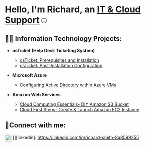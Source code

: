 <h1>Hello, I'm Richard, an <a href="https://www.linkedin.com/in/richard-s-8a8599255/">IT & Cloud Support</a>☺</h1>

<h2>👨‍💻 Information Technology Projects:</h2>

- <b>osTicket (Help Desk Ticketing System)</b>
  - [osTicket: Prerequisites and Installation](https://github.com/richardlasmith/osticket-prereqs)
  - [osTicket: Post-Installation Configuration](https://github.com/richardlasmith/post-install-config)
  
- <b>Microsoft Azure</b>
  - [Configuring Active Directory within Azure VMs](https://github.com/richardlasmith/configure-ad)
  
- <b>Amazon Web Services</b>
  - [Cloud Computing Essentials- DIY Amazon S3 Bucket](https://github.com/richardlasmith/Cloud-Compute)
  - [Cloud First Steps- Create & Launch Amazon EC2 Instance](https://github.com/richardlasmith/Cloud-Compute)


<h2>🤳Connect with me:</h2>

[<img align="left" alt="Josh | LinkedIn" width="22px" src="https://cdn.jsdelivr.net/npm/simple-icons@v3/icons/linkedin.svg" />][linkedin]: https://linkedin.com/in/richard-smith-8a8599255
